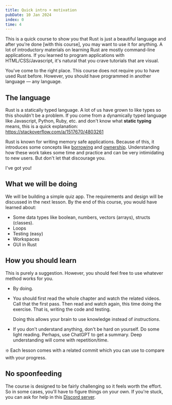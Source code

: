 ```yaml
---
title: Quick intro + motivation
pubDate: 10 Jan 2024
index: 0
time: 4
---
```


This is a quick course to show you that Rust is just a beautiful language and after you're done [with this course], you may want to use it for anything. A lot of introductory materials on learning Rust are mostly command-line applications. If you learned to program applications with HTML/CSS/Javascript, it's natural that you crave tutorials that are visual.

You've come to the right place. This course does not require you to have used Rust before. However, you should have programmed in another language — any language.

## The language

Rust is a statically typed language. A lot of us have grown to like types so this shouldn't be a problem. If you come from a dynamically typed language like Javascript, Python, Ruby, etc. and don't know what **static typing** means, this is a quick explanation: https://stackoverflow.com/a/1517670/4803261

Rust is known for writing memory safe applications. Because of this, it introduces some concepts like [borrowing](https://doc.rust-lang.org/book/ch04-02-references-and-borrowing.html) and [ownership](https://doc.rust-lang.org/book/ch04-01-what-is-ownership.html). Understanding how these work takes some time and practice and can be very intimidating to new users. But don't let that discourage you.

I've got you!

## What we will be doing

We will be building a simple quiz app. The requirements and design will be discussed in the next lesson. By the end of this course, you would have learned about:

- Some data types like boolean, numbers, vectors (arrays), structs (classes).
- Loops
- Testing (easy)
- Workspaces
- GUI in Rust

## How you should learn

This is purely a suggestion. However, you should feel free to use whatever method works for you.

- By doing.
- You should first read the whole chapter and watch the related videos. Call that the first pass. Then read and watch again, this time doing the exercise. That is, writing the code and testing.

  Doing this allows your brain to use knowledge instead of _instructions_.

- If you don't understand anything, don't be hard on yourself. Do some light reading. Perhaps, use ChatGPT to get a summary. Deep understanding will come with repetition/time.

❇️ Each lesson comes with a related commit which you can use to compare with your progress.

## No spoonfeeding

The course is designed to be fairly challenging so it feels worth the effort. So in some cases, you'll have to figure things on your own. If you're stuck, you can ask for help in this [Discord server](https://https://discord.gg/5CDnysz).
